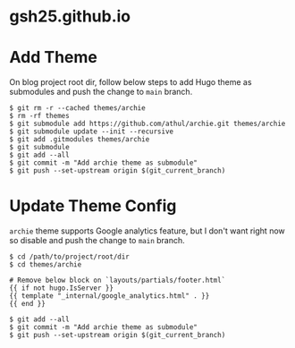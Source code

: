 # gsh25.github.io

# Add Theme 

On blog project root dir, follow below steps to add Hugo theme as submodules and push the change to `main` branch.

```
$ git rm -r --cached themes/archie
$ rm -rf themes
$ git submodule add https://github.com/athul/archie.git themes/archie
$ git submodule update --init --recursive
$ git add .gitmodules themes/archie
$ git submodule
$ git add --all
$ git commit -m "Add archie theme as submodule"
$ git push --set-upstream origin $(git_current_branch)
```

# Update Theme Config

`archie` theme supports Google analytics feature, but I don't want right now so disable and push the change to `main` branch. 

```
$ cd /path/to/project/root/dir
$ cd themes/archie

# Remove below block on `layouts/partials/footer.html`
{{ if not hugo.IsServer }}
{{ template "_internal/google_analytics.html" . }}
{{ end }}

$ git add --all
$ git commit -m "Add archie theme as submodule"
$ git push --set-upstream origin $(git_current_branch)
```
